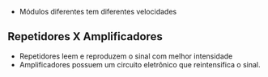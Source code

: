 - Módulos diferentes tem diferentes velocidades

## Repetidores X Amplificadores
- Repetidores leem e reproduzem o sinal com melhor intensidade
- Amplificadores possuem um circuito eletrônico que reintensifica o sinal.

